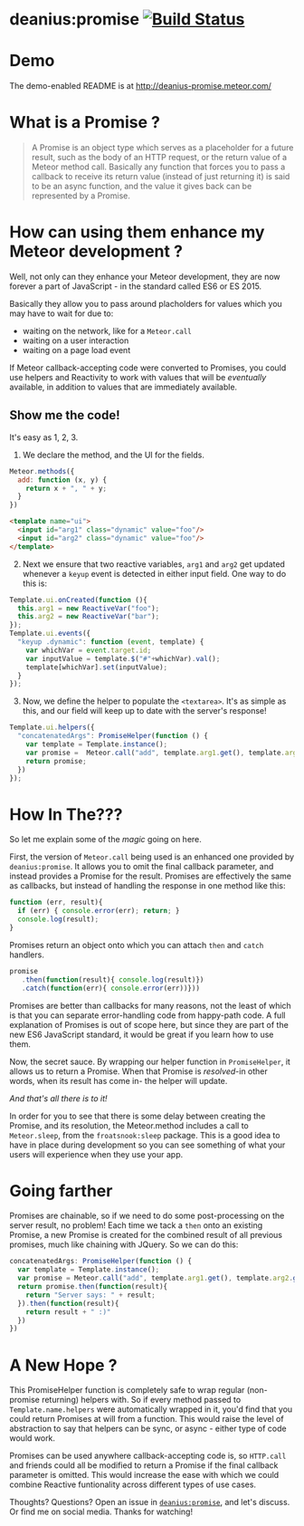 # deanius:promise [![Build Status](https://secure.travis-ci.org/deanius/deanius-meteor-promise.png?branch=master)](https://travis-ci.org/deanius/deanius-meteor-promise)

# Demo
The demo-enabled README is at http://deanius-promise.meteor.com/

# What is a Promise ?

> A Promise is an object type which serves as a placeholder for a future result, such as the body of an HTTP request, or the return value of a Meteor method call. Basically any function that forces you to pass a callback to receive its return value (instead of just returning it) is said to be an async function, and the value it gives back can be represented by a Promise.

# How can using them enhance my Meteor development ?

Well, not only can they enhance your Meteor development, they are now
forever a part of JavaScript - in the standard called ES6 or ES 2015.

Basically they allow you to pass around placholders for values
which you may have to wait for due to:

  * waiting on the network, like for a `Meteor.call`
  * waiting on a user interaction
  * waiting on a page load event

If Meteor callback-accepting code were converted to Promises, you
could use helpers and Reactivity to work with values that will be
*eventually* available, in addition to values that are immediately available.

## Show me the code!

It's easy as 1, 2, 3.

1) We declare the method, and the UI for the fields.

```js
Meteor.methods({
  add: function (x, y) {
    return x + ", " + y;
  }
})
```
```html
<template name="ui">
  <input id="arg1" class="dynamic" value="foo"/>
  <input id="arg2" class="dynamic" value="foo"/>
</template>
```

2) Next we ensure that two reactive variables,
`arg1` and `arg2` get updated whenever a `keyup` event is detected in
either input field. One way to do this is:

```js
Template.ui.onCreated(function (){
  this.arg1 = new ReactiveVar("foo");
  this.arg2 = new ReactiveVar("bar");
});
Template.ui.events({
  "keyup .dynamic": function (event, template) {
    var whichVar = event.target.id;
    var inputValue = template.$("#"+whichVar).val();
    template[whichVar].set(inputValue);
  }
});
```

3) Now, we define the helper to populate the `<textarea>`. It's as simple
as this, and our field will keep up to date with the server's response!

```js
Template.ui.helpers({
  "concatenatedArgs": PromiseHelper(function () {
    var template = Template.instance();
    var promise =  Meteor.call("add", template.arg1.get(), template.arg2.get());
    return promise;
  })
});
```

# How In The???
So let me explain some of the *magic* going on here.

First, the version of `Meteor.call` being used is an enhanced one provided by `deanius:promise`. It allows you to omit the final callback parameter,
and instead provides a Promise for the result. Promises are effectively
the same as callbacks, but instead of handling the response in one method like this:

```js
function (err, result){
  if (err) { console.error(err); return; }
  console.log(result);
}
```

Promises return an object onto which you can attach `then` and `catch` handlers.
```js
promise
   .then(function(result){ console.log(result)})
   .catch(function(err){ console.error(err))}))
```

Promises are better than callbacks for many reasons, not the least of
which is that you can separate error-handling code from happy-path code.
A full explanation of Promises is out of scope here, but since they are
part of the new ES6 JavaScript standard, it would be great if you learn
how to use them.

Now, the secret sauce. By wrapping our helper function in `PromiseHelper`, it allows us to return a Promise. When that Promise is *resolved*-in other words, when its result has come in- the helper will update.

*And that's all there is to it!*

In order for you to see that there is some delay between creating the
Promise, and its resolution, the Meteor.method includes a call to `Meteor.sleep`, from the `froatsnook:sleep` package. This is a good idea to have in place during development so you can see something of what
your users will experience when they use your app.

# Going farther

Promises are chainable, so if we need to do some post-processing on the
server result, no problem! Each time we tack a `then` onto an existing
Promise, a new Promise is created for the combined result of all previous
promises, much like chaining with JQuery. So we can do this:

```js
concatenatedArgs: PromiseHelper(function () {
  var template = Template.instance();
  var promise = Meteor.call("add", template.arg1.get(), template.arg2.get());
  return promise.then(function(result){
    return "Server says: " + result;
  }).then(function(result){
    return result + " :)"
  })
})
```

# A New Hope ?
This PromiseHelper function is completely safe to wrap regular (non-promise
returning) helpers with. So if every method passed to `Template.name.helpers` were automatically wrapped in it, you'd
find that you could return Promises at will from a function. This would raise the level of abstraction to say that helpers can be sync, or async - either type of code would work.

Promises can be used anywhere callback-accepting code is, so `HTTP.call`
and friends could all be modified to return a Promise if the final callback parameter is omitted. This would increase the ease with which
we could combine Reactive funtionality across different types of use cases.

Thoughts? Questions? Open an issue in [`deanius:promise`](https://github.com/deanius/meteor-promise), and let's discuss. Or find me on social media. Thanks for watching!
